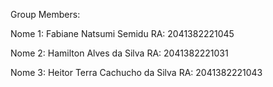 Group Members:

Nome 1: Fabiane Natsumi Semidu RA: 2041382221045

Nome 2: Hamilton Alves da Silva RA: 2041382221031

Nome 3: Heitor Terra Cachucho da Silva RA: 2041382221043
